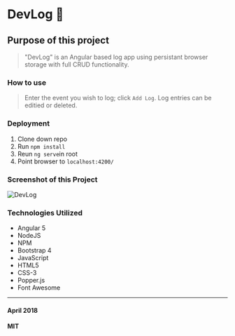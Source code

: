 # DevLog :pencil:

## Purpose of this project

>"DevLog" is an Angular based log app using persistant browser storage with full CRUD functionality.

### How to use

>Enter the event you wish to log; click `Add Log`. Log entries can be editied or deleted.

### Deployment

1. Clone down repo
2. Run `npm install`
3. Reun `ng serve`in root
4. Point browser to `localhost:4200/`

### Screenshot of this Project

![DevLog](https://raw.github.com/captnwalker/devlog/master/src/assets/img/devlog.png "Devlog")

### Technologies Utilized

* Angular 5
* NodeJS
* NPM
* Bootstrap 4
* JavaScript
* HTML5
* CSS-3
* Popper.js
* Font Awesome

---

#### April 2018

#### MIT